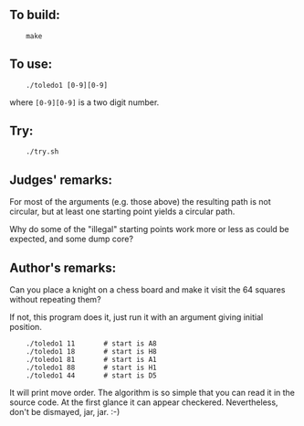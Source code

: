 ## To build:

```<!---sh-->
    make
```


## To use:

```<!---sh-->
    ./toledo1 [0-9][0-9]
```

where `[0-9][0-9]` is a two digit number.


## Try:

```<!---sh-->
    ./try.sh
```


## Judges' remarks:

For most of the arguments (e.g. those above) the resulting path
is not circular, but at least one starting point yields a circular path.

Why do some of the "illegal" starting points work more or less as could
be expected, and some dump core?


## Author's remarks:

Can you place a knight on a chess board and make it
visit the 64 squares without repeating them?

If not, this program does it, just run it with an argument
giving initial position.

```<!---sh-->
    ./toledo1 11       # start is A8
    ./toledo1 18       # start is H8
    ./toledo1 81       # start is A1
    ./toledo1 88       # start is H1
    ./toledo1 44       # start is D5
```

It will print move order. The algorithm is so simple that you can read
it in the source code.  At the first glance it can appear checkered.
Nevertheless, don't be dismayed, jar, jar.  :-)


<!--

    Copyright © 1984-2024 by Landon Curt Noll. All Rights Reserved.

    You are free to share and adapt this file under the terms of this license:

	Creative Commons Attribution-ShareAlike 4.0 International (CC BY-SA 4.0)

    For more information, see:

	https://creativecommons.org/licenses/by-sa/4.0/

-->
